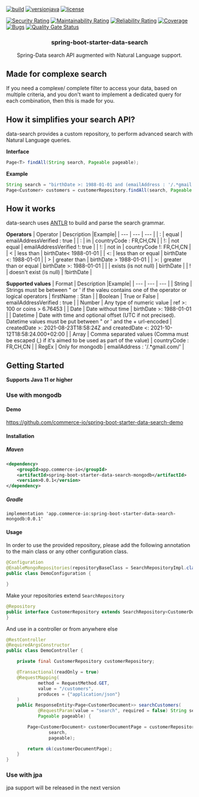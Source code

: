[![build](https://github.com/commerce-io/spring-boot-starter-data-search/actions/workflows/build.yml/badge.svg)](https://github.com/commerce-io/spring-boot-starter-data-search/actions/workflows/build.yml)
[![versionjava](https://img.shields.io/badge/jdk-11,_17-brightgreen.svg?logo=java)]()
[![license](https://img.shields.io/badge/License-Apache_2.0-blue.svg)](https://github.com/commerce-io/spring-boot-starter-data-search/blob/main/LICENSE.txt)

[![Security Rating](https://sonarcloud.io/api/project_badges/measure?project=commerce-io_spring-boot-starter-data-search&metric=security_rating)](https://sonarcloud.io/summary/new_code?id=commerce-io_spring-boot-starter-data-search)
[![Maintainability Rating](https://sonarcloud.io/api/project_badges/measure?project=commerce-io_spring-boot-starter-data-search&metric=sqale_rating)](https://sonarcloud.io/summary/new_code?id=commerce-io_spring-boot-starter-data-search)
[![Reliability Rating](https://sonarcloud.io/api/project_badges/measure?project=commerce-io_spring-boot-starter-data-search&metric=reliability_rating)](https://sonarcloud.io/summary/new_code?id=commerce-io_spring-boot-starter-data-search)
[![Coverage](https://sonarcloud.io/api/project_badges/measure?project=commerce-io_spring-boot-starter-data-search&metric=coverage)](https://sonarcloud.io/summary/new_code?id=commerce-io_spring-boot-starter-data-search)
[![Bugs](https://sonarcloud.io/api/project_badges/measure?project=commerce-io_spring-boot-starter-data-search&metric=bugs)](https://sonarcloud.io/summary/new_code?id=commerce-io_spring-boot-starter-data-search)
[![Quality Gate Status](https://sonarcloud.io/api/project_badges/measure?project=commerce-io_spring-boot-starter-data-search&metric=alert_status)](https://sonarcloud.io/summary/new_code?id=commerce-io_spring-boot-starter-data-search)

<p align="center">
  <h3 align="center">spring-boot-starter-data-search</h3>
  <p align="center">
    Spring-Data search API augmented with Natural Language support.
  </p>
</p>

## Made for complexe search
If you need a complexe/ complete filter to access your data, based on multiple criteria, and you don't want to implement a dedicated query for each combination, then this is made for you.

## How it simplifies your search API? 
data-search provides a custom repository, to perform advanced search with Natural Language queries.  

**Interface**
```java
Page<T> findAll(String search, Pageable pageable);
```

**Example**
```java
String search = "birthDate >: 1988-01-01 and (emailAddress : '/.*gmail.com/' or emailAddress: '/.*protonmail.com/') and emailAddressVerified: true and addresses.countryCode: FR,CH,CN";
Page<Customer> customers = customerRepository.findAll(search, Pageable.unpaged());
```

## How it works
data-search uses [ANTLR](https://www.antlr.org/) to build and parse the search grammar.

**Operators**
| Operator | Description |Example|
| --- | --- | --- |
| : | equal | emailAddressVerified : true |
| : | in | countryCode : FR,CH,CN |
| !: | not equal | emailAddressVerified !: true |
| !: | not in | countryCode !: FR,CH,CN |
| < | less than | birthDate< 1988-01-01 |
| <: | less than or equal | birthDate <: 1988-01-01 |
| > | greater than | birthDate > 1988-01-01 |
| >: | greater than or equal | birthDate >: 1988-01-01 |
|  | exists (is not null) | birthDate |
| ! | doesn't exist (is null) | !birthDate |

**Supported values**
| Format | Description |Example|
| --- | --- | --- |
| String | Strings must be between " or ' if the valeu contains one of the operator or logical operators | firstName : Stan |
| Boolean | True or False | emailAddressVerified : true |
| Number | Any type of numeric value | ref >: 100 or coins > 6.76453 |
| Date | Date without time | birthDate >: 1988-01-01 |
| Datetime | Date with time and optional offset (UTC if not precised). Datetime values must be put between " or ' and the + url-encoded | createdDate >: 2021-08-23T18:58:24Z and createdDate <: 2021-10-12T18:58:24.000+02:00 |
| Array | Comma separated values (Comma must be escaped (\,) if it's aimed to be used as part of the value)  | countryCode : FR,CH,CN |
| RegEx | Only for mongodb | emailAddress : '/.*gmail.com/' |


## Getting Started
**Supports Java 11 or higher**  

### Use with mongodb

#### Demo 
https://github.com/commerce-io/spring-boot-starter-data-search-demo

#### Installation
##### Maven

```xml
<dependency>
    <groupId>app.commerce-io</groupId>
    <artifactId>spring-boot-starter-data-search-mongodb</artifactId>
    <version>0.0.1</version>
</dependency>
```

##### Gradle

`implementation 'app.commerce-io:spring-boot-starter-data-search-mongodb:0.0.1'`

#### Usage

In order to use the provided repository, please add the following annotation to the main class or any other configuration class.

```java
@Configuration
@EnableMongoRepositories(repositoryBaseClass = SearchRepositoryImpl.class)
public class DemoConfiguration {

}
```

Make your repositories extend `SearchRepository`

```java
@Repository
public interface CustomerRepository extends SearchRepository<CustomerDocument, String> {
}
```

And use in a controller or from anywhere else

```java
@RestController
@RequiredArgsConstructor
public class DemoController {

    private final CustomerRepository customerRepository;

    @Transactional(readOnly = true)
    @RequestMapping(
            method = RequestMethod.GET,
            value = "/customers",
            produces = {"application/json"}
    )
    public ResponseEntity<Page<CustomerDocument>> searchCustomers(
            @RequestParam(value = "search", required = false) String search,
            Pageable pageable) {

        Page<CustomerDocument> customerDocumentPage = customerRepository.findAll(
                search,
                pageable);

        return ok(customerDocumentPage);
    }
}
```

### Use with jpa

jpa support will be released in the next version
